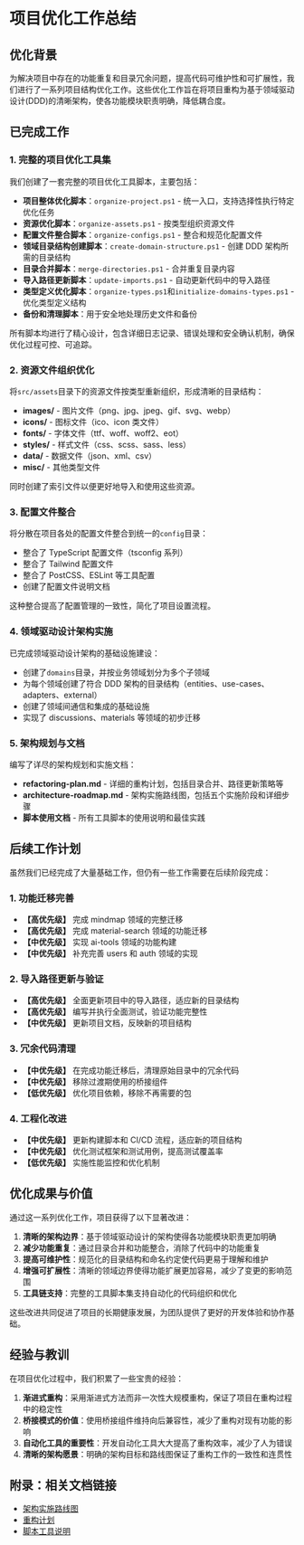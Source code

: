 # 项目优化工作总结

## 优化背景

为解决项目中存在的功能重复和目录冗余问题，提高代码可维护性和可扩展性，我们进行了一系列项目结构优化工作。这些优化工作旨在将项目重构为基于领域驱动设计(DDD)的清晰架构，使各功能模块职责明确，降低耦合度。

## 已完成工作

### 1. 完整的项目优化工具集

我们创建了一套完整的项目优化工具脚本，主要包括：

- **项目整体优化脚本**：`organize-project.ps1` - 统一入口，支持选择性执行特定优化任务
- **资源优化脚本**：`organize-assets.ps1` - 按类型组织资源文件
- **配置文件整合脚本**：`organize-configs.ps1` - 整合和规范化配置文件
- **领域目录结构创建脚本**：`create-domain-structure.ps1` - 创建 DDD 架构所需的目录结构
- **目录合并脚本**：`merge-directories.ps1` - 合并重复目录内容
- **导入路径更新脚本**：`update-imports.ps1` - 自动更新代码中的导入路径
- **类型定义优化脚本**：`organize-types.ps1`和`initialize-domains-types.ps1` - 优化类型定义结构
- **备份和清理脚本**：用于安全地处理历史文件和备份

所有脚本均进行了精心设计，包含详细日志记录、错误处理和安全确认机制，确保优化过程可控、可追踪。

### 2. 资源文件组织优化

将`src/assets`目录下的资源文件按类型重新组织，形成清晰的目录结构：

- **images/** - 图片文件（png、jpg、jpeg、gif、svg、webp）
- **icons/** - 图标文件（ico、icon 类文件）
- **fonts/** - 字体文件（ttf、woff、woff2、eot）
- **styles/** - 样式文件（css、scss、sass、less）
- **data/** - 数据文件（json、xml、csv）
- **misc/** - 其他类型文件

同时创建了索引文件以便更好地导入和使用这些资源。

### 3. 配置文件整合

将分散在项目各处的配置文件整合到统一的`config`目录：

- 整合了 TypeScript 配置文件（tsconfig 系列）
- 整合了 Tailwind 配置文件
- 整合了 PostCSS、ESLint 等工具配置
- 创建了配置文件说明文档

这种整合提高了配置管理的一致性，简化了项目设置流程。

### 4. 领域驱动设计架构实施

已完成领域驱动设计架构的基础设施建设：

- 创建了`domains`目录，并按业务领域划分为多个子领域
- 为每个领域创建了符合 DDD 架构的目录结构（entities、use-cases、adapters、external）
- 创建了领域间通信和集成的基础设施
- 实现了 discussions、materials 等领域的初步迁移

### 5. 架构规划与文档

编写了详尽的架构规划和实施文档：

- **refactoring-plan.md** - 详细的重构计划，包括目录合并、路径更新策略等
- **architecture-roadmap.md** - 架构实施路线图，包括五个实施阶段和详细步骤
- **脚本使用文档** - 所有工具脚本的使用说明和最佳实践

## 后续工作计划

虽然我们已经完成了大量基础工作，但仍有一些工作需要在后续阶段完成：

### 1. 功能迁移完善

- **【高优先级】** 完成 mindmap 领域的完整迁移
- **【高优先级】** 完成 material-search 领域的功能迁移
- **【中优先级】** 实现 ai-tools 领域的功能构建
- **【中优先级】** 补充完善 users 和 auth 领域的实现

### 2. 导入路径更新与验证

- **【高优先级】** 全面更新项目中的导入路径，适应新的目录结构
- **【高优先级】** 编写并执行全面测试，验证功能完整性
- **【中优先级】** 更新项目文档，反映新的项目结构

### 3. 冗余代码清理

- **【中优先级】** 在完成功能迁移后，清理原始目录中的冗余代码
- **【中优先级】** 移除过渡期使用的桥接组件
- **【低优先级】** 优化项目依赖，移除不再需要的包

### 4. 工程化改进

- **【中优先级】** 更新构建脚本和 CI/CD 流程，适应新的项目结构
- **【中优先级】** 优化测试框架和测试用例，提高测试覆盖率
- **【低优先级】** 实施性能监控和优化机制

## 优化成果与价值

通过这一系列优化工作，项目获得了以下显著改进：

1. **清晰的架构边界**：基于领域驱动设计的架构使得各功能模块职责更加明确
2. **减少功能重复**：通过目录合并和功能整合，消除了代码中的功能重复
3. **提高可维护性**：规范化的目录结构和命名约定使代码更易于理解和维护
4. **增强可扩展性**：清晰的领域边界使得功能扩展更加容易，减少了变更的影响范围
5. **工具链支持**：完整的工具脚本集支持自动化的代码组织和优化

这些改进共同促进了项目的长期健康发展，为团队提供了更好的开发体验和协作基础。

## 经验与教训

在项目优化过程中，我们积累了一些宝贵的经验：

1. **渐进式重构**：采用渐进式方法而非一次性大规模重构，保证了项目在重构过程中的稳定性
2. **桥接模式的价值**：使用桥接组件维持向后兼容性，减少了重构对现有功能的影响
3. **自动化工具的重要性**：开发自动化工具大大提高了重构效率，减少了人为错误
4. **清晰的架构愿景**：明确的架构目标和路线图保证了重构工作的一致性和连贯性

## 附录：相关文档链接

- [架构实施路线图](./architecture-roadmap.md)
- [重构计划](./refactoring-plan.md)
- [脚本工具说明](../scripts/README.md)
